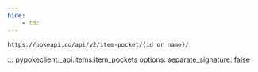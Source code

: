 ```yaml
---
hide:
    - toc
---
```


```console
https://pokeapi.co/api/v2/item-pocket/{id or name}/
```

::: pypokeclient._api.items.item_pockets
    options:
        separate_signature: false
